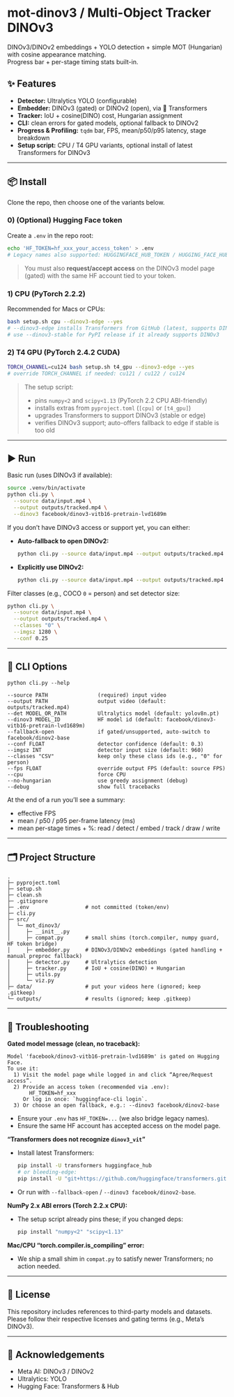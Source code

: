 # mot-dinov3 / Multi-Object Tracker DINOv3

DINOv3/DINOv2 embeddings + YOLO detection + simple MOT (Hungarian) with cosine appearance matching.  
Progress bar + per-stage timing stats built-in.

## ✨ Features

- **Detector:** Ultralytics YOLO (configurable)
- **Embedder:** DINOv3 (gated) or DINOv2 (open), via 🤗 Transformers
- **Tracker:** IoU + cosine(DINO) cost, Hungarian assignment
- **CLI:** clean errors for gated models, optional fallback to DINOv2
- **Progress & Profiling:** `tqdm` bar, FPS, mean/p50/p95 latency, stage breakdown
- **Setup script:** CPU / T4 GPU variants, optional install of latest Transformers for DINOv3

---

## 📦 Install

Clone the repo, then choose one of the variants below.

### 0) (Optional) Hugging Face token

Create a `.env` in the repo root:

```bash
echo 'HF_TOKEN=hf_xxx_your_access_token' > .env
# Legacy names also supported: HUGGINGFACE_HUB_TOKEN / HUGGING_FACE_HUB_TOKEN
````

> You must also **request/accept access** on the DINOv3 model page (gated) with the same HF account tied to your token.

### 1) CPU (PyTorch 2.2.2)

Recommended for Macs or CPUs:

```bash
bash setup.sh cpu --dinov3-edge --yes
# --dinov3-edge installs Transformers from GitHub (latest, supports DINOv3)
# use --dinov3-stable for PyPI release if it already supports DINOv3
```

### 2) T4 GPU (PyTorch 2.4.2 CUDA)

```bash
TORCH_CHANNEL=cu124 bash setup.sh t4_gpu --dinov3-edge --yes
# override TORCH_CHANNEL if needed: cu121 / cu122 / cu124
```

> The setup script:
>
> * pins `numpy<2` and `scipy<1.13` (PyTorch 2.2 CPU ABI-friendly)
> * installs extras from `pyproject.toml` (`[cpu]` or `[t4_gpu]`)
> * upgrades Transformers to support DINOv3 (stable or edge)
> * verifies DINOv3 support; auto-offers fallback to edge if stable is too old

---

## ▶️ Run

Basic run (uses DINOv3 if available):

```bash
source .venv/bin/activate
python cli.py \
  --source data/input.mp4 \
  --output outputs/tracked.mp4 \
  --dinov3 facebook/dinov3-vitb16-pretrain-lvd1689m
```

If you don’t have DINOv3 access or support yet, you can either:

* **Auto-fallback to open DINOv2:**

  ```bash
  python cli.py --source data/input.mp4 --output outputs/tracked.mp4 --fallback-open
  ```
* **Explicitly use DINOv2:**

  ```bash
  python cli.py --source data/input.mp4 --output outputs/tracked.mp4 --dinov3 facebook/dinov2-base
  ```

Filter classes (e.g., COCO `0` = person) and set detector size:

```bash
python cli.py \
  --source data/input.mp4 \
  --output outputs/tracked.mp4 \
  --classes "0" \
  --imgsz 1280 \
  --conf 0.25
```

---

## 🧰 CLI Options

```
python cli.py --help

--source PATH                (required) input video
--output PATH                output video (default: outputs/tracked.mp4)
--det MODEL_OR_PATH          Ultralytics model (default: yolov8n.pt)
--dinov3 MODEL_ID            HF model id (default: facebook/dinov3-vitb16-pretrain-lvd1689m)
--fallback-open              if gated/unsupported, auto-switch to facebook/dinov2-base
--conf FLOAT                 detector confidence (default: 0.3)
--imgsz INT                  detector input size (default: 960)
--classes "CSV"              keep only these class ids (e.g., "0" for person)
--fps FLOAT                  override output FPS (default: source FPS)
--cpu                        force CPU
--no-hungarian               use greedy assignment (debug)
--debug                      show full tracebacks
```

At the end of a run you’ll see a summary:

* effective FPS
* mean / p50 / p95 per-frame latency (ms)
* mean per-stage times + %: read / detect / embed / track / draw / write

---

## 🗂️ Project Structure

```
.
├─ pyproject.toml
├─ setup.sh
├─ clean.sh
├─ .gitignore
├─ .env                  # not committed (token/env)
├─ cli.py
├─ src/
│  └─ mot_dinov3/
│     ├─ __init__.py
│     ├─ compat.py       # small shims (torch.compiler, numpy guard, HF token bridge)
│     ├─ embedder.py     # DINOv3/DINOv2 embeddings (gated handling + manual preproc fallback)
│     ├─ detector.py     # Ultralytics detection
│     ├─ tracker.py      # IoU + cosine(DINO) + Hungarian
│     ├─ utils.py
│     └─ viz.py
├─ data/                 # put your videos here (ignored; keep .gitkeep)
└─ outputs/              # results (ignored; keep .gitkeep)
```

---

## 🧪 Troubleshooting

**Gated model message (clean, no traceback):**

```
Model 'facebook/dinov3-vitb16-pretrain-lvd1689m' is gated on Hugging Face.
To use it:
  1) Visit the model page while logged in and click “Agree/Request access”.
  2) Provide an access token (recommended via .env):
       HF_TOKEN=hf_xxx
     Or log in once: `huggingface-cli login`.
  3) Or choose an open fallback, e.g.: --dinov3 facebook/dinov2-base
```

* Ensure your `.env` has `HF_TOKEN=...` (we also bridge legacy names).
* Ensure the same HF account has accepted access on the model page.

**“Transformers does not recognize `dinov3_vit`”**

* Install latest Transformers:

  ```bash
  pip install -U transformers huggingface_hub
  # or bleeding-edge:
  pip install -U "git+https://github.com/huggingface/transformers.git"
  ```
* Or run with `--fallback-open` / `--dinov3 facebook/dinov2-base`.

**NumPy 2.x ABI errors (Torch 2.2.x CPU):**

* The setup script already pins these; if you changed deps:

  ```bash
  pip install "numpy<2" "scipy<1.13"
  ```

**Mac/CPU “torch.compiler.is\_compiling” error:**

* We ship a small shim in `compat.py` to satisfy newer Transformers; no action needed.

---

## 📜 License

This repository includes references to third-party models and datasets.
Please follow their respective licenses and gating terms (e.g., Meta’s DINOv3).

---

## 🙏 Acknowledgements

* Meta AI: DINOv3 / DINOv2
* Ultralytics: YOLO
* Hugging Face: Transformers & Hub
